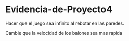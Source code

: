 
# Evidencia-de-Proyecto4

Hacer que el juego sea infinito al rebotar en las paredes. 

Cambie que la velocidad de los balones sea mas rapida


